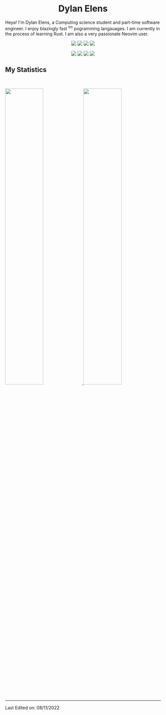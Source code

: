 <h1 align="center">
  <b>Dylan Elens</b>
</h1>

Heya! I'm Dylan Elens, a Computing science student and part-time software engineer. I enjoy blazingly fast <sup>tm</sup>
pogramming langauages. I am currently in the process of learning Rust. I am also a very passionate Neovim user.
<br>

<p>
<div align="center">
  <img src="https://img.shields.io/badge/-Typescript-c58545?style=for-the-badge&logo=typescript&logoColor=c58545&labelColor=282828">
  <img src="https://img.shields.io/badge/-Rust-98b982?style=for-the-badge&logo=Rust&logoColor=98b982&labelColor=282828">
  <img src="https://img.shields.io/badge/-Laravel-d1a01f?style=for-the-badge&logo=Php&logoColor=d1a01f&labelColor=282828">
  <img src="https://img.shields.io/badge/-Python-98b982?style=for-the-badge&logo=Python&logoColor=98b982&labelColor=282828">
</div>
</p>

<p>
<div align="center">
  <img src="https://img.shields.io/badge/-Linux-c58545?style=for-the-badge&logo=linux&logoColor=c58545&labelColor=282828">
  <img src="https://img.shields.io/badge/-Vue-98b982?style=for-the-badge&logo=javascript&logoColor=98b982&labelColor=282828">
  <img src="https://img.shields.io/badge/-bash-d1a01f?style=for-the-badge&logo=shell&logoColor=d1a01f&labelColor=282828">
  <img src="https://img.shields.io/badge/-Docker-98b982?style=for-the-badge&logo=docker&logoColor=98b982&labelColor=282828">

</div>
</p>


## My Statistics

<br/>
<p align="left">
  <a href="https://abhigyantrips.dev/">
  <img width="49.5%" src="https://github-readme-stats.vercel.app/api?username=DylanElens&show_icons=true&theme=gruvbox&hide_border=true" />
    <img width="49.5%" src="https://github-readme-streak-stats.herokuapp.com/?user=DylanElens&theme=gruvbox&hide_border=true" />
  </a>
</p>
<br>

------
Last Edited on: 08/11/2022
